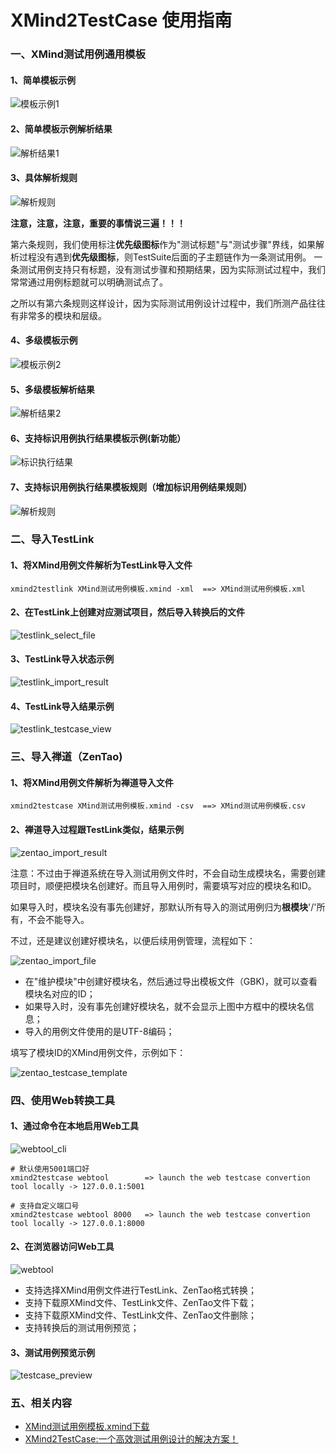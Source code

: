 # XMind2TestCase 使用指南


### 一、XMind测试用例通用模板

#### 1、简单模板示例

![模板示例1](testcase_template_demo1.png)

#### 2、简单模板示例解析结果

![解析结果1](demo1_convert_result.png)

#### 3、具体解析规则

![解析规则](xmind_testcase_template_rule.png)

**注意，注意，注意，重要的事情说三遍！！！**

第六条规则，我们使用标注**优先级图标**作为"测试标题"与"测试步骤"界线，如果解析过程没有遇到**优先级图标**，则TestSuite后面的子主题链作为一条测试用例。
一条测试用例支持只有标题，没有测试步骤和预期结果，因为实际测试过程中，我们常常通过用例标题就可以明确测试点了。

之所以有第六条规则这样设计，因为实际测试用例设计过程中，我们所测产品往往有非常多的模块和层级。

#### 4、多级模板示例

![模板示例2](testcase_template_demo2.png)

#### 5、多级模板解析结果

![解析结果2](demo2_convert_result.png)

#### 6、支持标识用例执行结果模板示例(新功能）

![标识执行结果](testcase_template_demo3.png)

#### 7、支持标识用例执行结果模板规则（增加标识用例结果规则）

![解析规则](xmind_testcase_template_rule1.png)


### 二、导入TestLink

#### 1、将XMind用例文件解析为TestLink导入文件

```
xmind2testlink XMind测试用例模板.xmind -xml  ==> XMind测试用例模板.xml
```

#### 2、在TestLink上创建对应测试项目，然后导入转换后的文件

![testlink_select_file](testlink_select_file.png)

#### 3、TestLink导入状态示例

![testlink_import_result](testlink_import_result.png)

#### 4、TestLink导入结果示例

![testlink_testcase_view](testlink_testcase_view.png)


### 三、导入禅道（ZenTao)

#### 1、将XMind用例文件解析为禅道导入文件

```
xmind2testcase XMind测试用例模板.xmind -csv  ==> XMind测试用例模板.csv
```

#### 2、禅道导入过程跟TestLink类似，结果示例

![zentao_import_result](zentao_import_result.png)


注意：不过由于禅道系统在导入测试用例文件时，不会自动生成模块名，需要创建项目时，顺便把模块名创建好。而且导入用例时，需要填写对应的模块名和ID。

如果导入时，模块名没有事先创建好，那默认所有导入的测试用例归为**根模块**'/'所有，不会不能导入。

不过，还是建议创建好模块名，以便后续用例管理，流程如下：

![zentao_import_file](zentao_import_file.png)

- 在"维护模块"中创建好模块名，然后通过导出模板文件（GBK)，就可以查看模块名对应的ID；
- 如果导入时，没有事先创建好模块名，就不会显示上图中方框中的模块名信息；
- 导入的用例文件使用的是UTF-8编码；

填写了模块ID的XMind用例文件，示例如下：

![zentao_testcase_template](zentao_testcase_template.png)


### 四、使用Web转换工具

#### 1、通过命令在本地启用Web工具
![webtool_cli](webtool_cli.png)
```
# 默认使用5001端口好
xmind2testcase webtool        => launch the web testcase convertion tool locally -> 127.0.0.1:5001

# 支持自定义端口号
xmind2testcase webtool 8000   => launch the web testcase convertion tool locally -> 127.0.0.1:8000
```

#### 2、在浏览器访问Web工具
![webtool](webtool.png)

- 支持选择XMind用例文件进行TestLink、ZenTao格式转换；
- 支持下载原XMind文件、TestLink文件、ZenTao文件下载；
- 支持下载原XMind文件、TestLink文件、ZenTao文件删除；
- 支持转换后的测试用例预览；

#### 3、测试用例预览示例
![testcase_preview](xmind_to_testcase_preview.png)


### 五、相关内容
- [XMind测试用例模板.xmind下载](XMind测试用例模板.xmind)
- [XMind2TestCase:一个高效测试用例设计的解决方案！](https://pypi.org/project/xmind2testcase2021/1.0.3/)